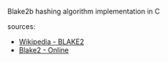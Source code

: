 Blake2b hashing algorithm implementation in C

sources:
- [Wikipedia - BLAKE2](https://en.wikipedia.org/wiki/BLAKE_(hash_function))
- [Blake2 - Online](https://emn178.github.io/online-tools/blake2b/)
